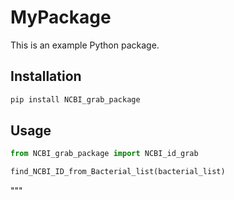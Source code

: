 # MyPackage

This is an example Python package.

## Installation

```bash
pip install NCBI_grab_package
```

## Usage

```python
from NCBI_grab_package import NCBI_id_grab

find_NCBI_ID_from_Bacterial_list(bacterial_list)

```
"""
